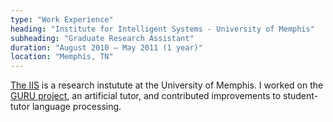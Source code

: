 ```yaml
---
type: "Work Experience"
heading: "Institute for Intelligent Systems - University of Memphis"
subheading: "Graduate Research Assistant"
duration: "August 2010 – May 2011 (1 year)"
location: "Memphis, TN"
---
```


<a href="http://www.memphis.edu/iis/" target="_blank">The IIS</a> is a research instutute at the University of Memphis. I worked on the <a href="http://www.memphis.edu/iis/projects/guru.php" target="_blank">GURU project</a>, an artificial tutor, and contributed improvements to student-tutor language processing.
